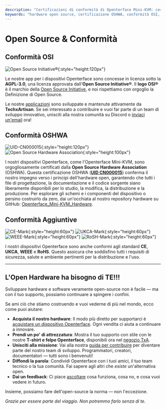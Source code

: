 ```yaml
---
description: "Certificazioni di conformità di Openterface Mini-KVM: certificato OSHWA (UID CN000015), licenza AGPL-3.0 approvata da OSI, oltre a conformità CE, UKCA, WEEE e RoHS. Hardware e software completamente open-source con documentazione completa disponibile."
keywords: "hardware open source, certificazione OSHWA, conformità OSI, licenza AGPL-3.0, certificazione CE, marchio UKCA, conformità WEEE, standard RoHS, certificazione hardware, documentazione open source, TechxArtisan, conformità hardware, certificazione Mini-KVM, design hardware open"
---
```


# Open Source & Conformità

## Conformità OSI

![Open Source Initiative®](/images/trademark/open-source-initiative.svg){:style="height:120px"}

Le nostre app per i dispositivi Openterface sono concesse in licenza sotto la **AGPL-3.0**, una licenza approvata dall'**Open Source Initiative®**. Il **logo OSI®** è il marchio della [Open Source Initiative](http://opensource.org), e noi rispettiamo con orgoglio la Definizione di Open Source.

Le nostre [applicazioni](/app) sono sviluppate e mantenute attivamente da **TechxArtisan**. Se sei interessato a contribuire e vuoi far parte di un team di sviluppo innovativo, unisciti alla nostra comunità su Discord o [inviaci un'email](mailto:info@openterface.com) ora!

## Conformità OSHWA

![UID-CN000015](/images/trademark/oshw-cn000015.svg){:style="height:120px"}
![Open Source Hardware Association](/images/trademark/open-source-hardware.svg){:style="height:100px"}

I nostri dispositivi Openterface, come l'Openterface Mini-KVM, sono orgogliosamente certificati dalla **Open Source Hardware Association** (OSHWA). Questa certificazione OSHWA ([**UID CN000015**](https://certification.oshwa.org/cn000015.html)) conferma il nostro impegno verso i principi dell'hardware open, garantendo che tutti i file di progettazione, la documentazione e il codice sorgente siano liberamente disponibili per lo studio, la modifica, la distribuzione e la produzione. Per esplorare gli schemi e i componenti del dispositivo o persino costruirlo da zero, dai un'occhiata al nostro repository hardware su GitHub: [Openterface_Mini-KVM_Hardware](https://github.com/TechxArtisanStudio/Openterface_Mini-KVM_Hardware).

## Conformità Aggiuntive
![CE-Mark](/images/trademark/ce.svg){:style="height:60px"}
![UKCA-Mark](/images/trademark/ukca.svg){:style="height:60px"}
![WEEE-Mark](/images/trademark/weee.svg){:style="height:60px"}
![RoSH-Mark](/images/trademark/rohs.svg){:style="height:60px"}

I nostri dispositivi Openterface sono anche conformi agli standard **CE**, **UKCA**, **WEEE** e **RoHS**. Questo assicura che soddisfino tutti i requisiti di sicurezza, salute e ambiente pertinenti per la distribuzione e l'uso.

---

## L'Open Hardware ha bisogno di TE!!!

Sviluppare hardware e software veramente open-source non è facile — ma con il tuo supporto, possiamo continuare a spingere i confini.

Se ami ciò che stiamo costruendo e vuoi vederne di più nel mondo, ecco come puoi aiutare:

- **Acquista il nostro hardware**: Il modo più diretto per supportarci è [acquistare un dispositivo Openterface](/buy-mini-kvm). Ogni vendita ci aiuta a continuare a innovare.
- **Prendi un po' di attrezzatura**: Mostra il tuo supporto con stile con le nostre **T-shirt e felpe Openterface**, disponibili ora nel [negozio TxA](/shop).
- **Unisciti alla missione**: Vai alla nostra [guida per contribuire](/contributing) per diventare parte del nostro team di sviluppo. Programmatori, creatori, documentatori — tutti sono i benvenuti!
- **Diffondi la parola**: Condividi Openterface con i tuoi amici, il tuo team tecnico o la tua comunità. Fai sapere agli altri che *esiste* un'alternativa open.
- **Dai un feedback**: Ci piace [ascoltare](/feedback) cosa funziona, cosa no, e cosa vuoi vedere in futuro.

Insieme, possiamo fare dell'open-source la norma — non l'eccezione.

_Grazie per essere parte del viaggio. Non potremmo farlo senza di te._